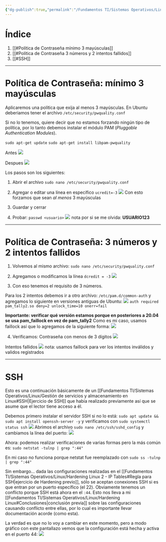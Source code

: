 ```yaml
---
{"dg-publish":true,"permalink":"/Fundamentos TI/Sistemas Operativos/Linux/Hardening Linux 3 - Reglas/"}
---
```


# Índice

1. [[#Política de Contraseña mínimo 3 mayúsculas]]
2. [[#Política de Contraseña 3 números y 2 intentos fallidos]]
3. [[#SSH]]
<div class="page-break" style="page-break-before: always;"></div>

---

# Política de Contraseña: mínimo 3 mayúsculas

Aplicaremos una política que exija al menos 3 mayúsculas.
En Ubuntu deberiamos tener el archivo `/etc/security/pwquality.conf`

Si no lo tenemos, quiere decir que no estamos forzando ningún tipo de política, por lo tanto debemos instalar el módulo PAM (*Pluggable Authentication Modules*).

`sudo apt-get update`
`sudo apt-get install libpam-pwquality`

Antes
![](https://i.imgur.com/PO8vPs9.png)

Despues
![](https://i.imgur.com/1JmxCno.png)

Los pasos son los siguientes:
1. Abrir el archivo
`sudo nano /etc/security/pwquality.conf`

2. Agregar o editar una línea en específico
`ucredit=-3`
![](https://i.imgur.com/QgTG0X2.png)
Con esto forzamos que sean *al menos* 3 mayúsculas

3. Guardar y cerrar
4. Probar:
`passwd <usuario>`
![](https://i.imgur.com/keztiWe.png)
nota por si se me olvida: **USUARIO123**
<div class="page-break" style="page-break-before: always;"></div>

---
# Política de Contraseña: 3 números y 2 intentos fallidos

1. Volvemos al mismo archivo:
`sudo nano /etc/security/pwquality.conf`

2. Agregamos o modificamos la línea
`dcredit = -3`
![](https://i.imgur.com/c3UDHpA.png)

3. Con eso tenemos el requisito de 3 números.

Para los 2 intentos debemos ir a otro archivo:
`/etc/pam.d/common-auth`
y agregamos lo siguiente en versiones antiguas de Ubuntu:
![](https://i.imgur.com/bkBchP3.png)
`auth required pam_tally2.so deny=2 unlock_time=10 onerr=fail`

**Importante: verificar qué versión estamos porque en posteriores a 20.04 se usa pam_faillock en vez de pam_tally2**
Como es mi caso, usamos faillock así que lo agregamos de la siguiente forma:
![](https://i.imgur.com/bsJVolV.png)

4. Verificamos:
Contraseña con menos de 3 dígitos
![](https://i.imgur.com/NcoJIGG.png)

Intentos fallidos
![](https://i.imgur.com/lM7Vr5x.png)
nota: usamos faillock para ver los intentos inválidos y validos registrados

<div class="page-break" style="page-break-before: always;"></div>

---

# SSH
Esto es una continuación básicamente de un [[Fundamentos TI/Sistemas Operativos/Linux/Gestión de servicios y almacenamiento en Linux#SSH\|Ejercicio de SSH]] que había realizado previamente así que se asume que el lector tiene acceso a él.

Debemos primero instalar el servidor SSH si no lo está:
`sudo apt update && sudo apt install openssh-server -y`
y verificamos con
`sudo systemctl status ssh`
![](https://i.imgur.com/SlJNxHz.png)
Abrimos el archivo `sudo nano /etc/ssh/sshd_config` y cambiamos la línea del puerto:
![](https://i.imgur.com/X3et55A.png)

Ahora: podemos realizar verificaciones de varias formas pero la más común es:
`sudo netstat -tulnp | grep ":44"`

En mi caso no funciona porque netstat fue reemplazado con `sudo ss -tulnp | grep ":44"`

Sin embargo... dada las configuraciones realizadas en el [[Fundamentos TI/Sistemas Operativos/Linux/Hardening Linux 2 - IP Tables#Regla para SSH\|ejercicio de Hardening previo]], sólo se aceptan conexiones SSH si es que entran por un puerto específico (el 22). Obviamente tenemos un conflicto porque SSH está ahora en el `:44`. Esto nos lleva a mi [[Fundamentos TI/Sistemas Operativos/Linux/Hardening Linux#Conclusiones\|conclusión previa]] sobre las configuraciones causando conflicto entre ellas, por lo cual es importante llevar documentación acorde (como esta).

La verdad es que no lo voy a cambiar en este momento, pero a modo gráfico con este pantallazo vemos que la configuración está hecha y activa en el puerto 44:
![](https://i.imgur.com/BACc0Be.png)

<div class="page-break" style="page-break-before: always;"></div>
